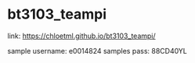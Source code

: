 # bt3103_teampi

link: https://chloetml.github.io/bt3103_teampi/

sample username: e0014824
samples pass: 88CD40YL
